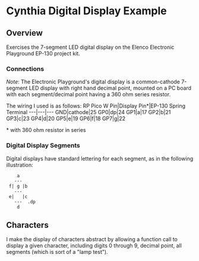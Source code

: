 # Cynthia Digital Display Example

## Overview

Exercises the 7-segment LED digital display on the Elenco Electronic Playground EP-130 project kit. 

### Connections

*Note*: The Electronic Playground's digital display is a common-cathode 7-segment LED display with right hand decimal point, mounted on a PC board with each segment/decimal point having a 360 ohm series resistor.

The wiring I used is as follows:
RP Pico W Pin|Display Pin*|EP-130 Spring Terminal
---|---|---
GND|cathode|25
GP0|dp|24
GP1|a|17
GP2|b|21
GP3|c|23
GP4|d|20
GP5|e|19
GP6|f|18
GP7|g|22

\* with 360 ohm resistor in series
### Digital Display Segments
Digital displays have standard lettering for each segment, as in the following illustration:
```
    a
   ---
 f| g |b
   ---
 e|   |c
   ---  .dp
    d
```

## Characters
I make the display of characters abstract by allowing a function call to display a given character, including digits 0 through 9, decimal point, all segments (which is sort of a "lamp test").
